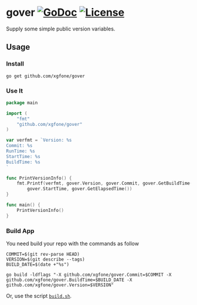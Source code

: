 # gover [![GoDoc](https://godoc.org/github.com/xgfone/gover?status.svg)](https://pkg.go.dev/github.com/xgfone/gover) [![License](https://img.shields.io/badge/License-Apache%202.0-blue.svg?style=flat-square)](https://raw.githubusercontent.com/xgfone/gover/master/LICENSE)
Supply some simple public version variables.

## Usage

### Install
```
go get github.com/xgfone/gover
```

### Use It
```go
package main

import (
	"fmt"
	"github.com/xgfone/gover"
)

var verfmt = `Version: %s
Commit: %s
RunTime: %s
StartTime: %s
BuildTime: %s
`

func PrintVersionInfo() {
	fmt.Printf(verfmt, gover.Version, gover.Commit, gover.GetBuildTime(),
		gover.StartTime, gover.GetElapsedTime())
}

func main() {
	PrintVersionInfo()
}
```

### Build App
You need build your repo with the commands as follow
```shell
COMMIT=$(git rev-parse HEAD)
VERSION=$(git describe --tags)
BUILD_DATE=$(date +"%s")

go build -ldflags "-X github.com/xgfone/gover.Commit=$COMMIT -X github.com/xgfone/gover.BuildTime=$BUILD_DATE -X github.com/xgfone/gover.Version=$VERSION"
```

Or, use the script [`build.sh`](https://github.com/xgfone/gover/blob/master/build.sh).
